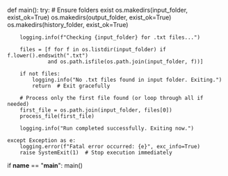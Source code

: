 def main():
    try:
        # Ensure folders exist
        os.makedirs(input_folder, exist_ok=True)
        os.makedirs(output_folder, exist_ok=True)
        os.makedirs(history_folder, exist_ok=True)

        logging.info(f"Checking {input_folder} for .txt files...")

        files = [f for f in os.listdir(input_folder) if f.lower().endswith(".txt") 
                 and os.path.isfile(os.path.join(input_folder, f))]

        if not files:
            logging.info("No .txt files found in input folder. Exiting.")
            return  # Exit gracefully

        # Process only the first file found (or loop through all if needed)
        first_file = os.path.join(input_folder, files[0])
        process_file(first_file)

        logging.info("Run completed successfully. Exiting now.")

    except Exception as e:
        logging.error(f"Fatal error occurred: {e}", exc_info=True)
        raise SystemExit(1)  # Stop execution immediately


if __name__ == "__main__":
    main()